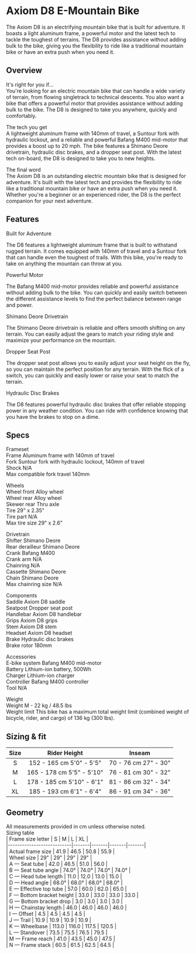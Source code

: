 # Axiom D8 E-Mountain Bike

The Axiom D8 is an electrifying mountain bike that is built for adventure. It boasts a light aluminum frame, a powerful motor and the latest tech to tackle the toughest of terrains. The D8 provides assistance without adding bulk to the bike, giving you the flexibility to ride like a traditional mountain bike or have an extra push when you need it.
## Overview  
It's right for you if...  
You're looking for an electric mountain bike that can handle a wide variety of terrain, from flowing singletrack to technical descents. You also want a bike that offers a powerful motor that provides assistance without adding bulk to the bike. The D8 is designed to take you anywhere, quickly and comfortably.

The tech you get  
A lightweight aluminum frame with 140mm of travel, a Suntour fork with hydraulic lockout, and a reliable and powerful Bafang M400 mid-motor that provides a boost up to 20 mph. The bike features a Shimano Deore drivetrain, hydraulic disc brakes, and a dropper seat post. With the latest tech on-board, the D8 is designed to take you to new heights.

The final word  
The Axiom D8 is an outstanding electric mountain bike that is designed for adventure. It's built with the latest tech and provides the flexibility to ride like a traditional mountain bike or have an extra push when you need it. Whether you're a beginner or an experienced rider, the D8 is the perfect companion for your next adventure.

## Features  
Built for Adventure  

The D8 features a lightweight aluminum frame that is built to withstand rugged terrain. It comes equipped with 140mm of travel and a Suntour fork that can handle even the toughest of trails. With this bike, you're ready to take on anything the mountain can throw at you.

Powerful Motor  

The Bafang M400 mid-motor provides reliable and powerful assistance without adding bulk to the bike. You can quickly and easily switch between the different assistance levels to find the perfect balance between range and power.

Shimano Deore Drivetrain  

The Shimano Deore drivetrain is reliable and offers smooth shifting on any terrain. You can easily adjust the gears to match your riding style and maximize your performance on the mountain.

Dropper Seat Post  

The dropper seat post allows you to easily adjust your seat height on the fly, so you can maintain the perfect position for any terrain. With the flick of a switch, you can quickly and easily lower or raise your seat to match the terrain.

Hydraulic Disc Brakes  

The D8 features powerful hydraulic disc brakes that offer reliable stopping power in any weather condition. You can ride with confidence knowing that you have the brakes to stop on a dime.

## Specs  
Frameset  
Frame	Aluminum frame with 140mm of travel  
Fork	Suntour fork with hydraulic lockout, 140mm of travel  
Shock	N/A  
Max compatible fork travel	140mm  
  
Wheels  
Wheel front	Alloy wheel  
Wheel rear	Alloy wheel  
Skewer rear	Thru axle  
Tire	29" x 2.35"  
Tire part	N/A  
Max tire size	29" x 2.6"  
  
Drivetrain  
Shifter	Shimano Deore  
Rear derailleur	Shimano Deore  
Crank	Bafang M400  
Crank arm	N/A  
Chainring	N/A  
Cassette	Shimano Deore  
Chain	Shimano Deore  
Max chainring size	N/A  
  
Components  
Saddle	Axiom D8 saddle  
Seatpost	Dropper seat post  
Handlebar	Axiom D8 handlebar  
Grips	Axiom D8 grips  
Stem	Axiom D8 stem  
Headset	Axiom D8 headset  
Brake	Hydraulic disc brakes  
Brake rotor	180mm  

Accessories  
E-bike system	Bafang M400 mid-motor  
Battery	Lithium-ion battery, 500Wh  
Charger	Lithium-ion charger  
Controller	Bafang M400 controller  
Tool	N/A  
  
Weight  
Weight	M - 22 kg / 48.5 lbs  
Weight limit	This bike has a maximum total weight limit (combined weight of bicycle, rider, and cargo) of 136 kg (300 lbs).  
  
  
## Sizing & fit  
  
| Size |       Rider Height       |        Inseam        |  
|:----:|:------------------------:|:--------------------:|  
|   S  | 152 - 165 cm 5'0" - 5'5" | 70 - 76 cm 27" - 30" |  
|   M  | 165 - 178 cm 5'5" - 5'10" | 76 - 81 cm 30" - 32" |  
|   L  | 178 - 185 cm 5'10" - 6'1" | 81 - 86 cm 32" - 34" |  
|  XL  | 185 - 193 cm 6'1" - 6'4" | 86 - 91 cm 34" - 36" |  
  
  
## Geometry  
  
All measurements provided in cm unless otherwise noted.  
Sizing table  
| Frame size letter         | S     | M     | L     | XL    |  
|---------------------------|-------|-------|-------|-------|  
| Actual frame size         | 41.9  | 46.5  | 50.8  | 55.9  |  
| Wheel size                | 29"   | 29"   | 29"   | 29"   |  
| A — Seat tube             | 42.0  | 46.5  | 51.0  | 56.0  |  
| B — Seat tube angle       | 74.0° | 74.0° | 74.0° | 74.0° |  
| C — Head tube length      | 11.0  | 12.0  | 13.0  | 15.0  |  
| D — Head angle            | 68.0° | 68.0° | 68.0° | 68.0° |  
| E — Effective top tube    | 57.0  | 60.0  | 62.0  | 65.0  |  
| F — Bottom bracket height | 33.0  | 33.0  | 33.0  | 33.0  |  
| G — Bottom bracket drop   | 3.0   | 3.0   | 3.0   | 3.0   |  
| H — Chainstay length      | 46.0  | 46.0  | 46.0  | 46.0  |  
| I — Offset                | 4.5   | 4.5   | 4.5   | 4.5   |  
| J — Trail                 | 10.9  | 10.9  | 10.9  | 10.9  |  
| K — Wheelbase             | 113.0 | 116.0 | 117.5 | 120.5 |  
| L — Standover             | 73.5  | 75.5  | 76.5  | 79.5  |  
| M — Frame reach           | 41.0  | 43.5  | 45.0  | 47.5  |  
| N — Frame stack           | 60.5  | 61.5  | 62.5  | 64.5  |
